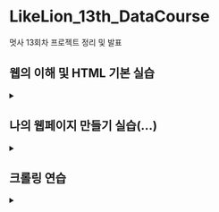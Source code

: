 # LikeLion_13th_DataCourse
멋사 13회차 프로젝트 정리 및 발표

## 웹의 이해 및 HTML 기본 실습
<details>
<summary></summary>
<div markdown="1">

  + HTML 기본 이해
    - 01 title tag [link](https://github.com/saimino/LikeLion_DataCourse/web_html/01_html_title.html)
    - 02 body, p tag [link](https://saimino.github.io/LikeLion_DataCourse/web_html/02_html_body.html)
    - 03 a, img tag [link](https://github.com/saimino/LikeLion_DataCourse/blob/main/web_html/03_html_link_img.html)
    - 04 div, span, ul, ol, li tag [link](https://github.com/saimino/LikeLion_13th_DataCourse/blob/main/web_html/04_html_div_span.html)
    - 05 summary(background, text color, tooltip, h1-h6 tag) [link](https://github.com/kbjung/LikeLion_DataCourse/blob/main/web_html/05_html_summary.html)
  + CSS 기본 이해
    - Toy Project - 나의 갤러리[link](https://saimino.github.io/LikeLion_13th_DataCourse/02_css_gallery/15_my_gallery.html) [code](https://github.com/saimino/LikeLion_13th_DataCourse/blob/main/02_css_gallery/15_my_gallery.html)

</div>
</details>



## 나의 웹페이지 만들기 실습(...)
<details>
<summary></summary>
<div markdown="1">
    + main [link](https://github.com/saimino/LikeLion_DataCourse/blob/main/01_web_html/%EA%B9%80%EB%B2%94%EC%A4%91_homepage/main.html) [web](https://saimino.github.io/LikeLion_DataCourse/01_web_html/my_web/main.html)
      - my01 [link](https://github.com/saimino/LikeLion_DataCourse/blob/main/01_web_html/%EA%B9%80%EB%B2%94%EC%A4%91_homepage/my01.html)
      - my02 [link](https://github.com/saimino/LikeLion_DataCourse/blob/main/01_web_html/%EA%B9%80%EB%B2%94%EC%A4%91_homepage/my02.html)
      - my03 [link](https://github.com/saimino/LikeLion_DataCourse/blob/main/01_web_html/%EA%B9%80%EB%B2%94%EC%A4%91_homepage/my03.html)
      - my_gallery [link](https://github.com/saimino/LikeLion_DataCourse/blob/main/01_web_html/my_web/15_my_gallery.html)

  
  </div>
  </details>
  
## 크롤링 연습
<details>
<summary></summary>
<div markdown="1">
    + 코스닥 정보 크롤링 연습
      - 네이버 금융 코스닥 크롤링 [link](https://github.com/saimino/LikeLion_DataCourse/blob/main/codeclass/2021.09.08/05_stack_get.py)
    + 영화 댓글 크롤링 연습
      - 코다 댓글을 파일로 만들기 [code](https://github.com/saimino/LikeLion_DataCourse/blob/main/codeclass/2021.09.09/kbj_wordcloud/14_movie.py)
      - 코다 댓글을 wordcloud를 이용해 시각화하기 [code](https://github.com/saimino/LikeLion_DataCourse/blob/main/codeclass/2021.09.09/kbj_wordcloud/14_movie_vis.py) [이미지](https://github.com/saimino/LikeLion_DataCourse/blob/main/codeclass/2021.09.09/kbj_wordcloud/myfig2.png)

  </div>
</details>
